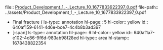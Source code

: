 file:: [Product_Development_1_-_Lecture_10_1677833922397_0.pdf](../assets/Product_Development_1_-_Lecture_10_1677833922397_0.pdf)
file-path:: ../assets/Product_Development_1_-_Lecture_10_1677833922397_0.pdf

- Final fracture (
  ls-type:: annotation
  hl-page:: 5
  hl-color:: yellow
  id:: 640af159-6141-4d6e-bce7-4c4b8b3ad397
- [:span]
  ls-type:: annotation
  hl-page:: 6
  hl-color:: yellow
  id:: 640af1a7-e102-4c86-9f6d-983ab98f28ed
  hl-type:: area
  hl-stamp:: 1678438822354